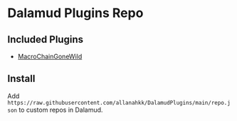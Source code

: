 # Dalamud Plugins Repo
## Included Plugins
* [MacroChainGoneWild](https://github.com/allanahkk/MacroChainGoneWild)
## Install
Add ```https://raw.githubusercontent.com/allanahkk/DalamudPlugins/main/repo.json``` to custom repos in Dalamud.
